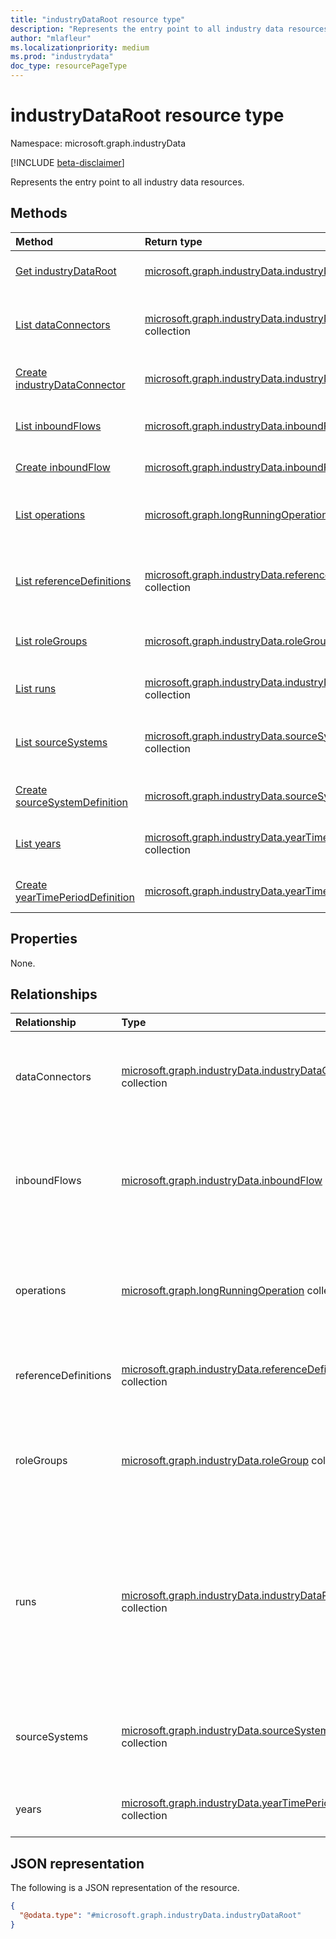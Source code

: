 ```yaml
---
title: "industryDataRoot resource type"
description: "Represents the entry point to all industry data resources."
author: "mlafleur"
ms.localizationpriority: medium
ms.prod: "industrydata"
doc_type: resourcePageType
---
```


# industryDataRoot resource type

Namespace: microsoft.graph.industryData

[!INCLUDE [beta-disclaimer](../../includes/beta-disclaimer.md)]

Represents the entry point to all industry data resources.

## Methods

| Method                                                                                         | Return type                                                                                                               | Description                                                                                                           |
| :--------------------------------------------------------------------------------------------- | :------------------------------------------------------------------------------------------------------------------------ | :-------------------------------------------------------------------------------------------------------------------- |
| [Get industryDataRoot](../api/industrydata-industrydataroot-get.md)                            | [microsoft.graph.industryData.industryDataRoot](../resources/industrydata-industrydataroot.md)                            | Read the properties and relationships of an [industryDataRoot](../resources/industrydata-industrydataroot.md) object. |
| [List dataConnectors](../api/industrydata-industrydataroot-list-dataconnectors.md)             | [microsoft.graph.industryData.industryDataConnector](../resources/industrydata-industrydataconnector.md) collection       | Get the **industryDataConnector** resources from the **dataConnectors** navigation property.                                  |
| [Create industryDataConnector](../api/industrydata-industrydataroot-post-dataconnectors.md)    | [microsoft.graph.industryData.industryDataConnector](../resources/industrydata-industrydataconnector.md)                  | Create a new **industryDataConnector** object.                                                                            |
| [List inboundFlows](../api/industrydata-industrydataroot-list-inboundflows.md)                 | [microsoft.graph.industryData.inboundFlow](../resources/industrydata-inboundflow.md) collection                           | Get the **inboundFlow** resources from the **inboundFlows** navigation property.                                              |
| [Create inboundFlow](../api/industrydata-industrydataroot-post-inboundflows.md)                | [microsoft.graph.industryData.inboundFlow](../resources/industrydata-inboundflow.md)                                      | Create a new **inboundFlow** object.                                                                                      |
| [List operations](../api/industrydata-industrydataroot-list-operations.md)                     | [microsoft.graph.longRunningOperation](../resources/longrunningoperation.md) collection                                   | Get the **longRunningOperation** resources from the **operations** navigation property.                                       |
| [List referenceDefinitions](../api/industrydata-industrydataroot-list-referencedefinitions.md) | [microsoft.graph.industryData.referenceDefinition](../resources/industrydata-referencedefinition.md) collection           | Get the **referenceDefinition** resources from the **referenceDefinitions** navigation property.                              |
| [List roleGroups](../api/industrydata-industrydataroot-list-rolegroups.md)                     | [microsoft.graph.industryData.roleGroup](../resources/industrydata-rolegroup.md) collection                               | Get the **roleGroup** resources from the **roleGroups** navigation property.                                                  |
| [List runs](../api/industrydata-industrydataroot-list-runs.md)                                 | [microsoft.graph.industryData.industryDataRun](../resources/industrydata-industrydatarun.md) collection                   | Get the **industryDataRun** resources from the **runs** navigation property.                                                  |
| [List sourceSystems](../api/industrydata-industrydataconnector-list-sourcesystem.md)           | [microsoft.graph.industryData.sourceSystemDefinition](../resources/industrydata-sourcesystemdefinition.md) collection     | Get the **sourceSystemDefinition** resources from the **sourceSystems** navigation property.                                  |
| [Create sourceSystemDefinition](../api/industrydata-industrydataroot-post-sourcesystems.md)    | [microsoft.graph.industryData.sourceSystemDefinition](../resources/industrydata-sourcesystemdefinition.md)                | Create a new **sourceSystemDefinition** object.                                                                           |
| [List years](../api/industrydata-inboundfileflow-list-year.md)                                 | [microsoft.graph.industryData.yearTimePeriodDefinition](../resources/industrydata-yeartimeperioddefinition.md) collection | Get the **yearTimePeriodDefinition** resources from the years navigation property.                                        |
| [Create yearTimePeriodDefinition](../api/industrydata-industrydataroot-post-years.md)          | [microsoft.graph.industryData.yearTimePeriodDefinition](../resources/industrydata-yeartimeperioddefinition.md)            | Create a new **yearTimePeriodDefinition** object.                                                                         |

## Properties

None.

## Relationships

| Relationship         | Type                                                                                                                      | Description                                                                                                              |
| :------------------- | :------------------------------------------------------------------------------------------------------------------------ | :----------------------------------------------------------------------------------------------------------------------- |
| dataConnectors       | [microsoft.graph.industryData.industryDataConnector](../resources/industrydata-industrydataconnector.md) collection       | Set of connectors for importing data from source systems.                                                                |
| inboundFlows         | [microsoft.graph.industryData.inboundFlow](../resources/industrydata-inboundflow.md) collection                           | Set of data import flow processes to bring data into the canonical store via a connector.                                |
| operations           | [microsoft.graph.longRunningOperation](../resources/longrunningoperation.md) collection                                   | Set of ephemeral operations that the system is currently running. Read-only.                                                 |
| referenceDefinitions | [microsoft.graph.industryData.referenceDefinition](../resources/industrydata-referencedefinition.md) collection           | Set of user modifiable system picker types.                                                                              |
| roleGroups           | [microsoft.graph.industryData.roleGroup](../resources/industrydata-rolegroup.md) collection                               | Set of groups of individual roles that makes role-based admin simpler.                                                 |
| runs                 | [microsoft.graph.industryData.industryDataRun](../resources/industrydata-industrydatarun.md) collection                   | Set of groups of run information that presents the point-in-time that diagnostic state of processes are run by the system. Read-only. |
| sourceSystems        | [microsoft.graph.industryData.sourceSystemDefinition](../resources/industrydata-sourcesystemdefinition.md) collection     | The set of systems that represents real work external systems.                                                              |
| years                | [microsoft.graph.industryData.yearTimePeriodDefinition](../resources/industrydata-yeartimeperioddefinition.md) collection | Set of years represented in the system.                                                                                 |

## JSON representation

The following is a JSON representation of the resource.

<!-- {
  "blockType": "resource",
  "keyProperty": "id",
  "@odata.type": "microsoft.graph.industryData.industryDataRoot",
  "openType": false
}
-->

```json
{
  "@odata.type": "#microsoft.graph.industryData.industryDataRoot"
}
```
